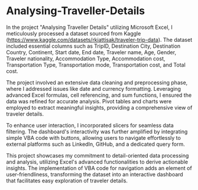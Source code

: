 # Analysing-Traveller-Details

In the project "Analysing Traveller Details" utilizing Microsoft Excel, I meticulously processed a dataset sourced from Kaggle (https://www.kaggle.com/datasets/rkiattisak/traveler-trip-data). The dataset included essential columns such as TripID, Destination City, Destination Country, Continent, Start date, End date, Traveler name, Age, Gender, Traveler nationality, Accommodation Type, Accommodation cost, Transportation Type, Transportation mode, Transportation cost, and Total cost.

The project involved an extensive data cleaning and preprocessing phase, where I addressed issues like date and currency formatting. Leveraging advanced Excel formulas, cell referencing, and sum functions, I ensured the data was refined for accurate analysis. Pivot tables and charts were employed to extract meaningful insights, providing a comprehensive view of traveler details.

To enhance user interaction, I incorporated slicers for seamless data filtering. The dashboard's interactivity was further amplified by integrating simple VBA code with buttons, allowing users to navigate effortlessly to external platforms such as LinkedIn, GitHub, and a dedicated query form.

This project showcases my commitment to detail-oriented data processing and analysis, utilizing Excel's advanced functionalities to derive actionable insights. The implementation of VBA code for navigation adds an element of user-friendliness, transforming the dataset into an interactive dashboard that facilitates easy exploration of traveler details.





